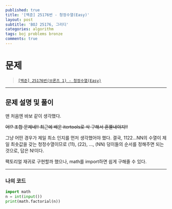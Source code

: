 ```yaml
---
published: true
title: '[백준] 25176번 - 청정수열(Easy)'
layout: post
subtitle: 'BOJ 25176, 그리디'
categories: algorithm
tags: boj problems bronze
comments: true
---
```


# 문제
> [`[백준] 25176번(브론즈 1) - 청정수열(Easy)`](https://www.acmicpc.net/problem/19564)

---
## 문제 설명 및 풀이

맨 처음엔 바보 같이 생각했다.

~~어!? 조합 문제네!! 최근에 배운 itertools로 삭 구해서 혼쭐내야지!!~~

그냥 어떤 경우가 제일 최소 인지를 먼저 생각했어야 했다. 결국, 1122...NN의 수열이 제일 최솟값을 갖는 청정수열이므로 (11), (22), ..., (NN) 덩이들의 순서를 정해주면 되는 것으로, 답은 N!이다.

팩토리얼 재귀로 구현할까 했으나, math를 import하면 쉽게 구해줄 수 있다.

---
### 나의 코드
```python
import math
n = int(input())
print(math.factorial(n))
```
